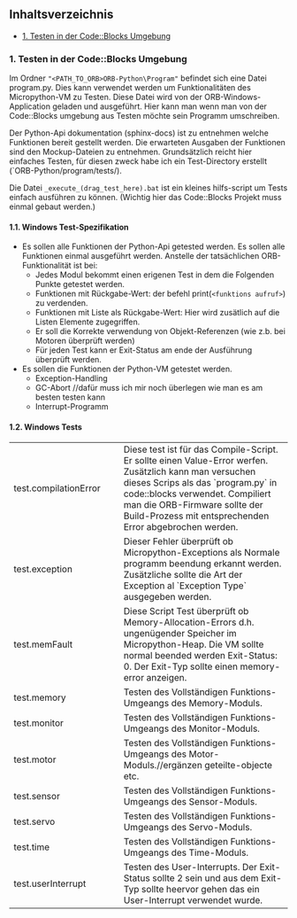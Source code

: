 ## Inhaltsverzeichnis
- [1. Testen in der Code::Blocks Umgebung](#1-testen-in-der-codeblocks-umgebung)

### 1. Testen in der Code::Blocks Umgebung
Im Ordner `"<PATH_TO_ORB>ORB-Python\Program"` befindet sich eine Datei program.py. Dies kann verwendet werden um Funktionalitäten des Micropython-VM zu Testen. Diese Datei wird von der ORB-Windows-Application geladen und ausgeführt. Hier kann man wenn man von der Code::Blocks umgebung aus Testen möchte sein Programm umschreiben.

Der Python-Api dokumentation (sphinx-docs) ist zu entnehmen welche Funktionen bereit gestellt werden. Die erwarteten Ausgaben der Funktionen sind den Mockup-Dateien zu entnehmen. 
Grundsätzlich reicht hier einfaches Testen, für diesen zweck habe ich ein Test-Directory erstellt (`ORB-Python/program/tests/).

Die Datei `_execute_(drag_test_here).bat` ist ein kleines hilfs-script um Tests einfach ausführen zu können. (Wichtig hier das Code::Blocks Projekt muss einmal gebaut werden.)

#### 1.1. Windows Test-Spezifikation  

- Es sollen alle Funktionen der Python-Api getested werden. Es sollen alle Funktionen einmal ausgeführt werden. Anstelle der tatsächlichen ORB-Funktionalität ist bei:
    - Jedes Modul bekommt einen erigenen Test in dem die Folgenden Punkte getestet werden.
    - Funktionen mit Rückgabe-Wert: der befehl print(`<funktions aufruf>`) zu verdenden.
    - Funktionen mit Liste als Rückgabe-Wert: Hier wird zusätlich auf die Listen Elemente zugegriffen.
    - Er soll die Korrekte verwendung von Objekt-Referenzen (wie z.b. bei Motoren überprüft werden)
    - Für jeden Test kann er Exit-Status am ende der Ausführung überprüft werden.
- Es sollen die Funktionen der Python-VM getestet werden.
    - Exception-Handling
    - GC-Abort //dafür muss ich mir noch überlegen wie man es am besten testen kann
    - Interrupt-Programm

#### 1.2. Windows Tests 



<table>

<tr>
<td style="width: 10%;">
test.compilationError
</td>
<td style="width: 40%;">
Diese test ist für das Compile-Script. Er sollte einen Value-Error werfen. Zusätzlich kann man versuchen dieses Scrips als das `program.py` in code::blocks verwendet. Compiliert man die ORB-Firmware sollte der Build-Prozess mit entsprechenden Error abgebrochen werden.
</td>
</tr>

<tr>
<td style="width: 10%;">
test.exception
</td>
<td style="width: 40%;">
Dieser Fehler überprüft ob Micropython-Exceptions als Normale programm beendung erkannt werden. Zusätzliche sollte die Art der Exception al `Exception Type` ausgegeben werden. 
</td>
</tr>

<tr>
<td style="width: 10%;">
test.memFault
</td>
<td style="width: 40%;">
Diese Script Test überprüft ob Memory-Allocation-Errors d.h. ungenügender Speicher im Micropython-Heap. Die VM sollte normal beended werden Exit-Status: 0. Der Exit-Typ sollte einen memory-error anzeigen.
</td>
</tr>

<tr>
<td style="width: 10%;">
test.memory
</td>
<td style="width: 40%;">
Testen des Vollständigen Funktions-Umgeangs des Memory-Moduls.
</td>
</tr>

<tr>
<td style="width: 10%;">
test.monitor
</td>
<td style="width: 40%;">
Testen des Vollständigen Funktions-Umgeangs des Monitor-Moduls.
</td>
</tr>

<tr>
<td style="width: 10%;">
test.motor
</td>
<td style="width: 40%;">
Testen des Vollständigen Funktions-Umgeangs des Motor-Moduls.//ergänzen geteilte-objecte etc.
</td>
</tr>

<tr>
<td style="width: 10%;">
test.sensor
</td>
<td style="width: 40%;">
Testen des Vollständigen Funktions-Umgeangs des Sensor-Moduls.
</td>
</tr>

<tr>
<td style="width: 10%;">
test.servo
</td>
<td style="width: 40%;">
Testen des Vollständigen Funktions-Umgeangs des Servo-Moduls.
</td>
</tr>

<tr>
<td style="width: 10%;">
test.time
</td>
<td style="width: 40%;">
Testen des Vollständigen Funktions-Umgeangs des Time-Moduls.
</td>
</tr>

<tr>
<td style="width: 10%;">
test.userInterrupt
</td>
<td style="width: 40%;">
Testen des User-Interrupts. Der Exit-Status sollte 2 sein und aus dem Exit-Typ sollte heervor gehen das ein User-Interrupt verwendet wurde.
</td>
</tr>

</table>
